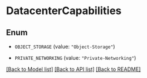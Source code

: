 # DatacenterCapabilities

## Enum


* `OBJECT_STORAGE` (value: `"Object-Storage"`)

* `PRIVATE_NETWORKING` (value: `"Private-Networking"`)


[[Back to Model list]](../README.md#documentation-for-models) [[Back to API list]](../README.md#documentation-for-api-endpoints) [[Back to README]](../README.md)


